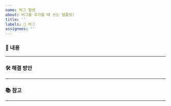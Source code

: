 ```yaml
---
name: 버그 발생
about: 버그를 추가할 때 쓰는 템플릿!
title: ''
labels: 🐛 버그
assignees: ''
---
```


### 📃 내용

---

### 🛠 해결 방안

---

### 📚 참고

---